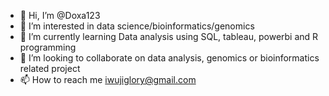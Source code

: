 - 👋 Hi, I’m @Doxa123
- 👀 I’m interested in data science/bioinformatics/genomics
- 🌱 I’m currently learning Data analysis using SQL, tableau, powerbi and R programming
- 💞️ I’m looking to collaborate on data analysis, genomics or bioinformatics related project
- 📫 How to reach me iwujiglory@gmail.com

<!---
Doxa123/Doxa123 is a ✨ special ✨ repository because its `README.md` (this file) appears on your GitHub profile.
You can click the Preview link to take a look at your changes.
--->
